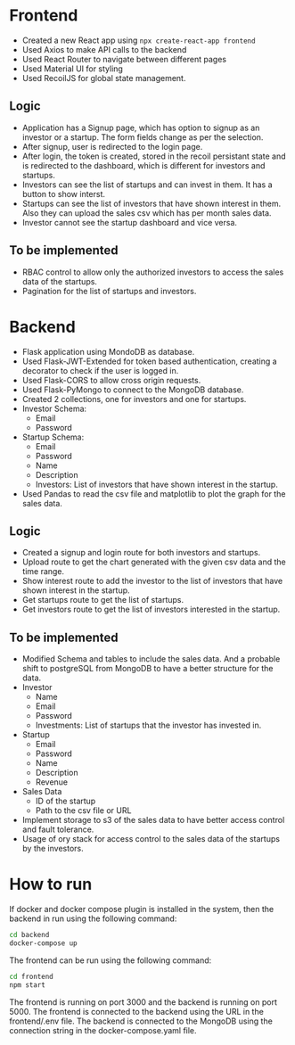 # Frontend

- Created a new React app using `npx create-react-app frontend`
- Used Axios to make API calls to the backend
- Used React Router to navigate between different pages
- Used Material UI for styling
- Used RecoilJS for global state management.

## Logic

- Application has a Signup page, which has option to signup as an investor or a startup. The form fields change as per the selection.
- After signup, user is redirected to the login page.
- After login, the token is created, stored in the recoil persistant state and is redirected to the dashboard, which is different for investors and startups.
- Investors can see the list of startups and can invest in them. It has a button to show interst.
- Startups can see the list of investors that have shown interest in them. Also they can upload the sales csv which has per month sales data.
- Investor cannot see the startup dashboard and vice versa.

## To be implemented

- RBAC control to allow only the authorized investors to access the sales data of the startups.
- Pagination for the list of startups and investors.

# Backend

- Flask application using MondoDB as database.
- Used Flask-JWT-Extended for token based authentication, creating a decorator to check if the user is logged in.
- Used Flask-CORS to allow cross origin requests.
- Used Flask-PyMongo to connect to the MongoDB database.
- Created 2 collections, one for investors and one for startups.
- Investor Schema:
  - Email
  - Password
- Startup Schema:
  - Email
  - Password
  - Name
  - Description
  - Investors: List of investors that have shown interest in the startup.
- Used Pandas to read the csv file and matplotlib to plot the graph for the sales data.

## Logic

- Created a signup and login route for both investors and startups.
- Upload route to get the chart generated with the given csv data and the time range.
- Show interest route to add the investor to the list of investors that have shown interest in the startup.
- Get startups route to get the list of startups.
- Get investors route to get the list of investors interested in the startup.

## To be implemented

- Modified Schema and tables to include the sales data. And a probable shift to postgreSQL from MongoDB to have a better structure for the data.
- Investor
  - Name
  - Email
  - Password
  - Investments: List of startups that the investor has invested in.
- Startup
  - Email
  - Password
  - Name
  - Description
  - Revenue
- Sales Data
  - ID of the startup
  - Path to the csv file or URL
- Implement storage to s3 of the sales data to have better access control and fault tolerance.
- Usage of ory stack for access control to the sales data of the startups by the investors.

# How to run

If docker and docker compose plugin is installed in the system, then the backend in run using the following command:

```bash
cd backend
docker-compose up
```

The frontend can be run using the following command:

```bash
cd frontend
npm start
```

The frontend is running on port 3000 and the backend is running on port 5000. The frontend is connected to the backend using the URL in the frontend/.env file. The backend is connected to the MongoDB using the connection string in the docker-compose.yaml file.
